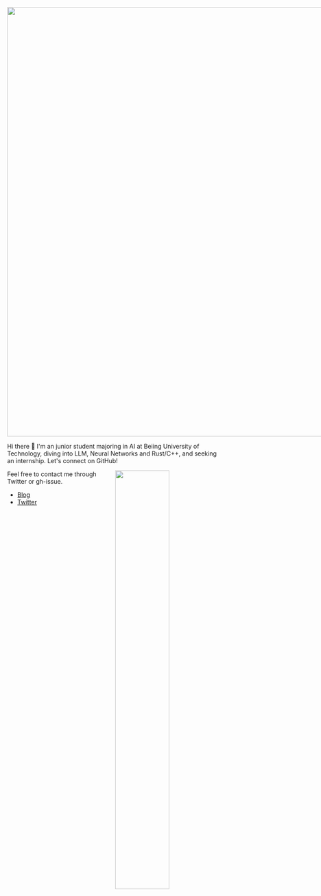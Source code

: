  <img width="1000" src="/assets/nagi.gif" style="max-width: 150%; height: auto;"> 

Hi there 👋  I'm an junior student majoring in AI at Beiing University of Technology, diving into LLM, Neural Networks and Rust/C++, and seeking an internship. Let's connect on GitHub!

<a href="https://github.com/nagi-ovo?tab=repositories">
  <img align="right" src="https://gh-readme-stats-nagi.vercel.app/api?username=Nagi-ovo&show_icons=true&theme=transparent&count_private=true&role=OWNER,ORGANIZATION_MEMBER,COLLABORATOR" width="50%" />
</a>

Feel free to contact me through Twitter or gh-issue.

- [Blog](https://nagi.fun)
- [Twitter](https://twitter.com/Nag1ovo)

<!--
![Rust](https://img.shields.io/badge/Rust-000000?style=for-the-badge&logo=rust&logoColor=white)
![Python](https://img.shields.io/badge/python-3670A0?style=for-the-badge&logo=python&logoColor=ffdd54)
![C++](https://img.shields.io/badge/c++-%2300599C.svg?style=for-the-badge&logo=c%2B%2B&logoColor=white)
![JavaScript](https://img.shields.io/badge/javascript-%23323330.svg?style=for-the-badge&logo=javascript&logoColor=%23F7DF1E)
![React](https://img.shields.io/badge/react-%2320232a.svg?style=for-the-badge&logo=react&logoColor=%2361DAFB)
![Obsidian](https://img.shields.io/badge/Obsidian-%23483699.svg?style=for-the-badge&logo=obsidian&logoColor=white)
 <!-- ![Docker](https://img.shields.io/badge/docker-%230db7ed.svg?style=for-the-badge&logo=docker&logoColor=white)
-->


<div style="display:flex; flex-wrap:wrap; height: 200px;">
  <!--
  <img height="170" src="https://gh-readme-stats-nagi.vercel.app/api/top-langs/?username=Nagi-ovo&hide=css,scss,html,java,perl,jupyter%20notebook&layout=compact&langs_count=8&card_width=400" alt="Nagi-ovo's Language stats">
  <img height="170" src="https://gh-readme-stats-nagi.vercel.app/api?username=Nagi-ovo&show_icons=true&theme=transparent&count_private=true&role=OWNER,ORGANIZATION_MEMBER,COLLABORATOR" alt="Nagi's GitHub stats">
  -->
</div>

<!--
### I'm recently working on:</a>

 <div style="display: flex; flex-wrap: wrap; justify-content: space-around;">
  <a href="https://github.com/Open-BJUT/BJUT-Helper" style="flex: 0 0 48%;">
    <img align="center" src="https://github-readme-stats-git-main-nagi-ovo.vercel.app/api/pin/?username=Nagi-ovo&repo=BJUT-Helper" alt="BJUT-Helper">
  </a>
  <a href="https://github.com/Nagi-ovo/EZ4STU" style="flex: 0 0 48%;">
    <img align="center" src="https://github-readme-stats-git-main-nagi-ovo.vercel.app/api/pin/?username=Nagi-ovo&repo=EZ4STU" alt="EZ4STU">
  </a>  
  <a href="https://github.com/ytzfhqs/AAAMLP-CN" style="flex: 0 0 48%;">
    <img align="center" src="https://github-readme-stats-git-main-nagi-ovo.vercel.app/api/pin/?username=ytzfhqs&repo=AAAMLP-CN&show_owner=true" alt="ytzfhqs/AAAMLP-CN">
  </a>  
  <a href="https://github.com/Nagi-ovo/Cherno-CPP-Notes" style="flex: 0 0 48%;">
    <img align="center" src="https://github-readme-stats-git-main-nagi-ovo.vercel.app/api/pin/?username=Nagi-ovo&repo=Cherno-CPP-Notes"  alt="Nagi-ovo/Cherno-CPP-Notes">
  </a>  
</div>
-->

<!--START_SECTION:waka
![Code Time](http://img.shields.io/badge/Code%20Time-417%20hrs%2016%20mins-blue)

📊 **This Week I Spent My Time On** 

```text
💬 Programming Languages: 
Markdown                 51 mins             ██████████████████░░░░░░░   72.69 % 
C++                      5 mins              ██░░░░░░░░░░░░░░░░░░░░░░░   07.30 % 
Python                   5 mins              ██░░░░░░░░░░░░░░░░░░░░░░░   07.20 % 
C                        2 mins              █░░░░░░░░░░░░░░░░░░░░░░░░   02.87 % 
Other                    1 min               █░░░░░░░░░░░░░░░░░░░░░░░░   02.06 % 

🔥 Editors: 
Obsidian                 50 mins             ██████████████████░░░░░░░   70.23 % 
VS Code                  14 mins             █████░░░░░░░░░░░░░░░░░░░░   19.69 % 
CLion                    7 mins              ███░░░░░░░░░░░░░░░░░░░░░░   10.08 % 

💻 Operating System: 
Mac                      1 hr 11 mins        █████████████████████████   100.00 % 
```


 Last Updated on 12/01/2024 16:16:44 UTC
END_SECTION:waka-->


</div>








